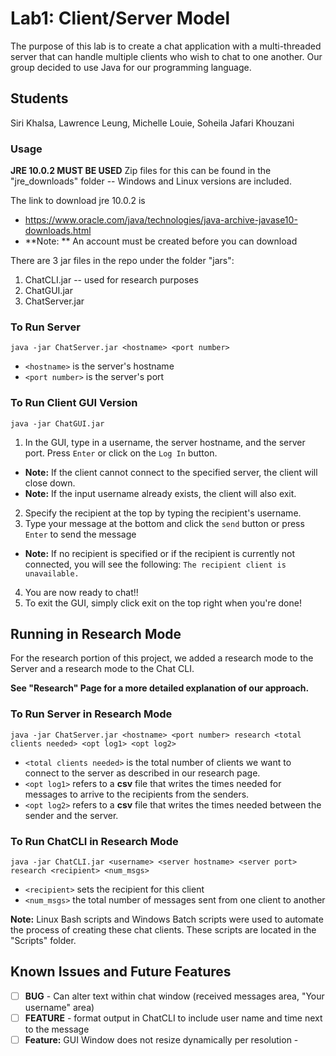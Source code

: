 # Lab1: Client/Server Model
The purpose of this lab is to create a chat application with a multi-threaded server that can handle multiple clients 
who wish to chat to one another. Our group decided to use Java for our programming language.

## Students
Siri Khalsa, Lawrence Leung, Michelle Louie, Soheila Jafari Khouzani

### Usage
**JRE 10.0.2 MUST BE USED**
Zip files for this can be found in the "jre_downloads" folder -- Windows and Linux 
versions are included.

The link to download jre 10.0.2 is
- https://www.oracle.com/java/technologies/java-archive-javase10-downloads.html
- **Note: **  An account must be created before you can download 

There are 3 jar files in the repo under the folder "jars":
1. ChatCLI.jar -- used for research purposes
2. ChatGUI.jar
3. ChatServer.jar

### To Run Server
`java -jar ChatServer.jar <hostname> <port number>`

- `<hostname>` is the server's hostname
- `<port number>` is the server's port

### To Run Client GUI Version
`java -jar ChatGUI.jar`

1. In the GUI, type in a username, the server hostname, and the server port. 
Press `Enter` or click on the `Log In` button.
- **Note:** If the client cannot connect to the specified server, the client will close down.
- **Note:** If the input username already exists, the client will also exit.
2. Specify the recipient at the top by typing the recipient's username.
3. Type your message at the bottom and click the `send` button or press `Enter` to send the message
- **Note:** If no recipient is specified or if the recipient is currently not connected, you will see the following:
`The recipient client is unavailable.`
4. You are now ready to chat!!
5. To exit the GUI, simply click exit on the top right when you're done!

## Running in Research Mode
For the research portion of this project, we added a research mode to the Server and a research mode to the Chat CLI. 

**See "Research" Page for a more detailed explanation of our approach.**

### To Run Server in Research Mode
`java -jar ChatServer.jar <hostname> <port number> research <total clients needed> <opt log1> <opt log2>`
- `<total clients needed>` is the total number of clients we want to connect to the server as described in our research page.
- `<opt log1>` refers to a **csv** file that writes the times needed for messages to arrive to the recipients from the senders. 
- `<opt log2>` refers to a **csv** file that writes the times needed between the sender and the server.  

### To Run ChatCLI in Research Mode
`java -jar ChatCLI.jar <username> <server hostname> <server port> research <recipient> <num_msgs>`

- `<recipient>` sets the recipient for this client
- `<num_msgs>` the total number of messages sent from one client to another

**Note:** Linux Bash scripts and Windows Batch scripts were used to automate the process of creating these chat clients.
These scripts are located in the "Scripts" folder.

## Known Issues and Future Features
- [ ] **BUG** - Can alter text within chat window (received messages area, "Your username" area)
- [ ] **FEATURE** - format output in ChatCLI to include user name and time next to the message
- [ ] **Feature:** GUI Window does not resize dynamically per resolution - 